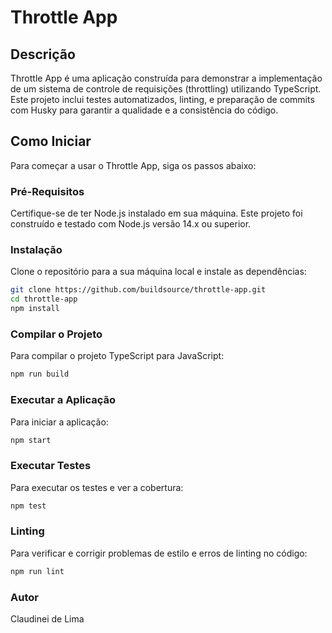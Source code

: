 # Throttle App

## Descrição

Throttle App é uma aplicação construída para demonstrar a implementação de um sistema de controle de requisições (throttling) utilizando TypeScript. Este projeto inclui testes automatizados, linting, e preparação de commits com Husky para garantir a qualidade e a consistência do código.

## Como Iniciar

Para começar a usar o Throttle App, siga os passos abaixo:

### Pré-Requisitos

Certifique-se de ter Node.js instalado em sua máquina. Este projeto foi construído e testado com Node.js versão 14.x ou superior.

### Instalação

Clone o repositório para a sua máquina local e instale as dependências:

```bash
git clone https://github.com/buildsource/throttle-app.git
cd throttle-app
npm install
```

### Compilar o Projeto
Para compilar o projeto TypeScript para JavaScript:
```bash
npm run build
```

### Executar a Aplicação
Para iniciar a aplicação:
```bash
npm start
```

### Executar Testes
Para executar os testes e ver a cobertura:
```bash
npm test
```

### Linting
Para verificar e corrigir problemas de estilo e erros de linting no código:
```bash
npm run lint
```

### Autor
Claudinei de Lima

